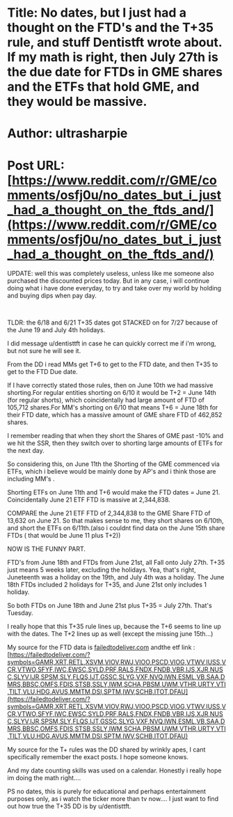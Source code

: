 # Title: No dates, but I just had a thought on the FTD's and the T+35 rule, and stuff Dentistft wrote about. If my math is right, then July 27th is the due date for FTDs in GME shares and the ETFs that hold GME, and they would be massive.
# Author: ultrasharpie
# Post URL: [https://www.reddit.com/r/GME/comments/osfj0u/no_dates_but_i_just_had_a_thought_on_the_ftds_and/](https://www.reddit.com/r/GME/comments/osfj0u/no_dates_but_i_just_had_a_thought_on_the_ftds_and/)


UPDATE: well this was completely useless, unless like me someone also purchased the discounted prices today. But in any case, i will continue doing what i have done everyday, to try and take over my world by holding and buying dips when pay day. 

&#x200B;

TLDR: the 6/18 and 6/21  T+35 dates got STACKED on for 7/27 because of the June 19 and July 4th holidays.

I did message u/dentisttft in case he can quickly correct me if i'm wrong, but not sure he will see it.

From the DD i read MMs get T+6 to get to the FTD date, and then T+35 to get to the FTD Due date.

If I have correctly stated those rules, then on June 10th we had massive shorting.For regular entities shorting on 6/10 it would be T+2 =  June 14th (for regular shorts), which coincidentally had large amount of FTD of 105,712 shares.For MM's shorting on 6/10 that means T+6 = June 18th for their FTD date, which has a massive amount of GME share FTD of 462,852 shares.

I remember reading that when they short the Shares of GME past -10% and we hit the SSR, then they switch over to shorting large amounts of ETFs for the next day.

So considering this, on June 11th the Shorting of the GME commenced via ETFs, which i believe would be mainly done by AP's and i think those are including MM's .

Shorting ETFs on June 11th and T+6  would make the FTD dates = June 21. Coincidentally June 21 ETF FTD is massive at 2,344,838.

COMPARE the June 21 ETF FTD of 2,344,838 to the GME Share FTD of 13,632  on June 21. So that makes sense to me, they short shares on 6/10th, and short the ETFs on 6/11th.(also i couldnt find data on the June 15th share FTDs ( that would be June 11 plus T+2))

NOW IS THE FUNNY PART.

FTD's from June 18th and FTDs from June 21st, all Fall onto July 27th.  T+35 just means 5 weeks later, excluding the holidays. Yea, that's right, Juneteenth was a holiday on the 19th, and July 4th was a holiday. The June 18th FTDs included 2 holidays for T+35, and June 21st only includes 1 holiday.

So both FTDs on June 18th and June 21st  plus T+35 = July 27th. That's Tuesday.

I really hope that this T+35 rule lines up, because the T+6 seems to line up with the dates. The T+2 lines up as well (except the missing june 15th...)

My source for the FTD data is [failedtodeliver.com](https://failedtodeliver.com) andthe etf link : [https://failedtodeliver.com/?symbols=GAMR,XRT,RETL,XSVM,VIOV,RWJ,VIOO,PSCD,VIOG,VTWV,IUSS,VCR,VTWO,SFYF,IWC,EWSC,SYLD,PRF,RALS,FNDX,FNDB,VBR,IJS,XJR,NUSC,SLYV,IJR,SPSM,SLY,FLQS,IJT,GSSC,SLYG,VXF,NVQ,IWN,ESML,VB,SAA,DMRS,BBSC,OMFS,FDIS,STSB,SSLY,IWM,SCHA,PBSM,UWM,VTHR,URTY,VTI,TILT,VLU,HDG,AVUS,MMTM,DSI,SPTM,IWV,SCHB,ITOT,DFAU](https://failedtodeliver.com/?symbols=GAMR,XRT,RETL,XSVM,VIOV,RWJ,VIOO,PSCD,VIOG,VTWV,IUSS,VCR,VTWO,SFYF,IWC,EWSC,SYLD,PRF,RALS,FNDX,FNDB,VBR,IJS,XJR,NUSC,SLYV,IJR,SPSM,SLY,FLQS,IJT,GSSC,SLYG,VXF,NVQ,IWN,ESML,VB,SAA,DMRS,BBSC,OMFS,FDIS,STSB,SSLY,IWM,SCHA,PBSM,UWM,VTHR,URTY,VTI,TILT,VLU,HDG,AVUS,MMTM,DSI,SPTM,IWV,SCHB,ITOT,DFAU)

My source for the T+ rules was the DD shared by wrinkly apes, I cant specifically remember the exact posts. I hope someone knows.

And my date counting skills was used on a calendar. Honestly i really hope im doing the math right....

PS  no dates, this is purely for educational and perhaps entertainment purposes only, as i watch the ticker more than tv now.... I just want to find out how true the T+35 DD is by u/dentisttft.